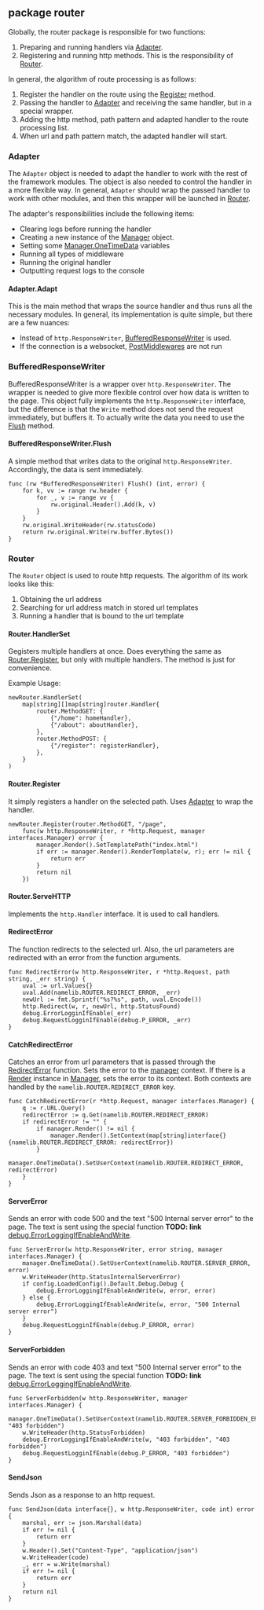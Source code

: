 ## package router

Globally, the router package is responsible for two functions:

1. Preparing and running handlers via [Adapter](#adapter).
2. Registering and running http methods. This is the responsibility of [Router](#router).

In general, the algorithm of route processing is as follows:

1. Register the handler on the route using the [Register](#routerregister) method.
2. Passing the handler to [Adapter](#adapter) and receiving the same handler, but in a special wrapper.
3. Adding the http method, path pattern and adapted handler to the route processing list.
4. When url and path pattern match, the adapted handler will start.

### Adapter
The `Adapter` object is needed to adapt the handler to work with the rest of the framework modules. The object is also needed to control the handler in a more flexible way. In general, `Adapter` should wrap the passed handler to work with other modules, and then this wrapper will be launched in [Router](#router).

The adapter's responsibilities include the following items:

* Clearing logs before running the handler
* Creating a new instance of the [Manager](/router/manager/manager/) object.
* Setting some [Manager.OneTimeData](/router/manager/manager/#onetimedata) variables
* Running all types of middleware
* Running the original handler
* Outputting request logs to the console

#### Adapter.Adapt
This is the main method that wraps the source handler and thus runs all the necessary modules. In general, its implementation is quite simple, but there are a few nuances:

* Instead of `http.ResponseWriter`, [BufferedResponseWriter](#bufferedresponsewriter) is used.
* If the connection is a websocket, [PostMiddlewares](/router/middlewares/middlewares/#middlewarespostmiddleware) are not run

### BufferedResponseWriter
BufferedResponseWriter is a wrapper over `http.ResponseWriter`. The wrapper is needed to give more flexible control over how data is written to the page. This object fully implements the `http.ResponseWriter` interface, but the difference is that the `Write` method does not send the request immediately, but buffers it. To actually write the data you need to use the [Flush](#bufferedresponsewriterflush) method.

#### BufferedResponseWriter.Flush
A simple method that writes data to the original `http.ResponseWriter`. Accordingly, the data is sent immediately.
```golang
func (rw *BufferedResponseWriter) Flush() (int, error) {
	for k, vv := range rw.header {
		for _, v := range vv {
			rw.original.Header().Add(k, v)
		}
	}
	rw.original.WriteHeader(rw.statusCode)
	return rw.original.Write(rw.buffer.Bytes())
}
```

### Router
The `Router` object is used to route http requests. The algorithm of its work looks like this:

1. Obtaining the url address
2. Searching for url address match in stored url templates
3. Running a handler that is bound to the url template

#### Router.HandlerSet
Gegisters multiple handlers at once. Does everything the same as [Router.Register](#routerregister), but only with multiple handlers. The method is just for convenience.

Example Usage:
```golang
newRouter.HandlerSet(
    map[string][]map[string]router.Handler{
		router.MethodGET: {
			{"/home": homeHandler},
			{"/about": aboutHandler},
		},
		router.MethodPOST: {
			{"/register": registerHandler},
		},
	}
)
```

#### Router.Register
It simply registers a handler on the selected path. Uses [Adapter](router.md#adapter) to wrap the handler.
```golang
newRouter.Register(router.MethodGET, "/page",
	func(w http.ResponseWriter, r *http.Request, manager interfaces.Manager) error {
		manager.Render().SetTemplatePath("index.html")
		if err := manager.Render().RenderTemplate(w, r); err != nil {
			return err
		}
		return nil
	})
```

#### Router.ServeHTTP
Implements the `http.Handler` interface. It is used to call handlers.


#### RedirectError
The function redirects to the selected url. Also, the url parameters are redirected with an error from the function arguments.
```golang
func RedirectError(w http.ResponseWriter, r *http.Request, path string, _err string) {
	uval := url.Values{}
	uval.Add(namelib.ROUTER.REDIRECT_ERROR, _err)
	newUrl := fmt.Sprintf("%s?%s", path, uval.Encode())
	http.Redirect(w, r, newUrl, http.StatusFound)
	debug.ErrorLogginIfEnable(_err)
	debug.RequestLogginIfEnable(debug.P_ERROR, _err)
}
```

#### CatchRedirectError
Catches an error from url parameters that is passed through the [RedirectError](#redirecterror) function. Sets the error to the [manager](/router/manager/manager/) context. If there is a [Render](/router/tmlengine/tmlengine) instance in [Manager](/router/manager/manager/), sets the error to its context. Both contexts are handled by the `namelib.ROUTER.REDIRECT_ERROR` key.
```golang
func CatchRedirectError(r *http.Request, manager interfaces.Manager) {
	q := r.URL.Query()
	redirectError := q.Get(namelib.ROUTER.REDIRECT_ERROR)
	if redirectError != "" {
		if manager.Render() != nil {
			manager.Render().SetContext(map[string]interface{}{namelib.ROUTER.REDIRECT_ERROR: redirectError})
		}
		manager.OneTimeData().SetUserContext(namelib.ROUTER.REDIRECT_ERROR, redirectError)
	}
}
```

#### ServerError
Sends an error with code 500 and the text "500 Internal server error" to the page. The text is sent using the special function __TODO: link__ [debug.ErrorLoggingIfEnableAndWrite]().
```golang
func ServerError(w http.ResponseWriter, error string, manager interfaces.Manager) {
	manager.OneTimeData().SetUserContext(namelib.ROUTER.SERVER_ERROR, error)
	w.WriteHeader(http.StatusInternalServerError)
	if config.LoadedConfig().Default.Debug.Debug {
		debug.ErrorLoggingIfEnableAndWrite(w, error, error)
	} else {
		debug.ErrorLoggingIfEnableAndWrite(w, error, "500 Internal server error")
	}
	debug.RequestLogginIfEnable(debug.P_ERROR, error)
}
```

#### ServerForbidden
Sends an error with code 403 and text "500 Internal server error" to the page. The text is sent using the special function __TODO: link__ [debug.ErrorLoggingIfEnableAndWrite]().
```golang
func ServerForbidden(w http.ResponseWriter, manager interfaces.Manager) {
	manager.OneTimeData().SetUserContext(namelib.ROUTER.SERVER_FORBIDDEN_ERROR, "403 forbidden")
	w.WriteHeader(http.StatusForbidden)
	debug.ErrorLoggingIfEnableAndWrite(w, "403 forbidden", "403 forbidden")
	debug.RequestLogginIfEnable(debug.P_ERROR, "403 forbidden")
}
```

#### SendJson
Sends Json as a response to an http request.
```golang
func SendJson(data interface{}, w http.ResponseWriter, code int) error {
	marshal, err := json.Marshal(data)
	if err != nil {
		return err
	}
	w.Header().Set("Content-Type", "application/json")
	w.WriteHeader(code)
	_, err = w.Write(marshal)
	if err != nil {
		return err
	}
	return nil
}
```